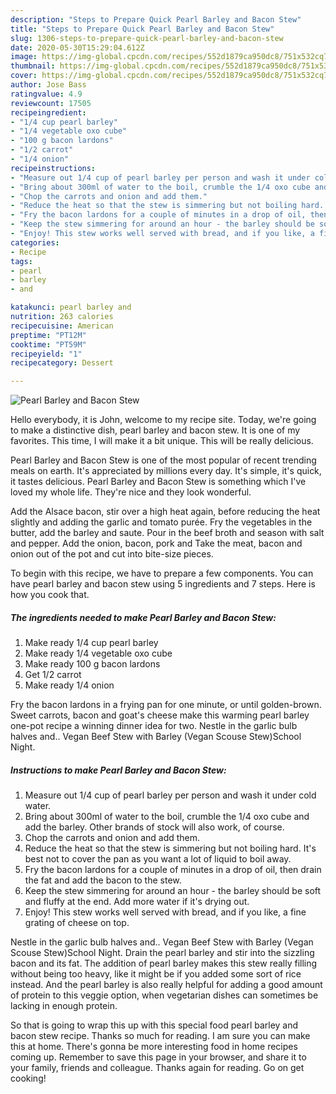 ```yaml
---
description: "Steps to Prepare Quick Pearl Barley and Bacon Stew"
title: "Steps to Prepare Quick Pearl Barley and Bacon Stew"
slug: 1306-steps-to-prepare-quick-pearl-barley-and-bacon-stew
date: 2020-05-30T15:29:04.612Z
image: https://img-global.cpcdn.com/recipes/552d1879ca950dc8/751x532cq70/pearl-barley-and-bacon-stew-recipe-main-photo.jpg
thumbnail: https://img-global.cpcdn.com/recipes/552d1879ca950dc8/751x532cq70/pearl-barley-and-bacon-stew-recipe-main-photo.jpg
cover: https://img-global.cpcdn.com/recipes/552d1879ca950dc8/751x532cq70/pearl-barley-and-bacon-stew-recipe-main-photo.jpg
author: Jose Bass
ratingvalue: 4.9
reviewcount: 17505
recipeingredient:
- "1/4 cup pearl barley"
- "1/4 vegetable oxo cube"
- "100 g bacon lardons"
- "1/2 carrot"
- "1/4 onion"
recipeinstructions:
- "Measure out 1/4 cup of pearl barley per person and wash it under cold water."
- "Bring about 300ml of water to the boil, crumble the 1/4 oxo cube and add the barley. Other brands of stock will also work, of course."
- "Chop the carrots and onion and add them."
- "Reduce the heat so that the stew is simmering but not boiling hard. It&#39;s best not to cover the pan as you want a lot of liquid to boil away."
- "Fry the bacon lardons for a couple of minutes in a drop of oil, then drain the fat and add the bacon to the stew."
- "Keep the stew simmering for around an hour - the barley should be soft and fluffy at the end. Add more water if it&#39;s drying out."
- "Enjoy! This stew works well served with bread, and if you like, a fine grating of cheese on top."
categories:
- Recipe
tags:
- pearl
- barley
- and

katakunci: pearl barley and 
nutrition: 263 calories
recipecuisine: American
preptime: "PT12M"
cooktime: "PT59M"
recipeyield: "1"
recipecategory: Dessert

---
```



![Pearl Barley and Bacon Stew](https://img-global.cpcdn.com/recipes/552d1879ca950dc8/751x532cq70/pearl-barley-and-bacon-stew-recipe-main-photo.jpg)

Hello everybody, it is John, welcome to my recipe site. Today, we're going to make a distinctive dish, pearl barley and bacon stew. It is one of my favorites. This time, I will make it a bit unique. This will be really delicious.

Pearl Barley and Bacon Stew is one of the most popular of recent trending meals on earth. It's appreciated by millions every day. It's simple, it's quick, it tastes delicious. Pearl Barley and Bacon Stew is something which I've loved my whole life. They're nice and they look wonderful.

Add the Alsace bacon, stir over a high heat again, before reducing the heat slightly and adding the garlic and tomato purée. Fry the vegetables in the butter, add the barley and saute. Pour in the beef broth and season with salt and pepper. Add the onion, bacon, pork and Take the meat, bacon and onion out of the pot and cut into bite-size pieces.


To begin with this recipe, we have to prepare a few components. You can have pearl barley and bacon stew using 5 ingredients and 7 steps. Here is how you cook that.

<!--inarticleads1-->

##### The ingredients needed to make Pearl Barley and Bacon Stew:

1. Make ready 1/4 cup pearl barley
1. Make ready 1/4 vegetable oxo cube
1. Make ready 100 g bacon lardons
1. Get 1/2 carrot
1. Make ready 1/4 onion


Fry the bacon lardons in a frying pan for one minute, or until golden-brown. Sweet carrots, bacon and goat&#39;s cheese make this warming pearl barley one-pot recipe a winning dinner idea for two. Nestle in the garlic bulb halves and.. Vegan Beef Stew with Barley (Vegan Scouse Stew)School Night. 

<!--inarticleads2-->

##### Instructions to make Pearl Barley and Bacon Stew:

1. Measure out 1/4 cup of pearl barley per person and wash it under cold water.
1. Bring about 300ml of water to the boil, crumble the 1/4 oxo cube and add the barley. Other brands of stock will also work, of course.
1. Chop the carrots and onion and add them.
1. Reduce the heat so that the stew is simmering but not boiling hard. It&#39;s best not to cover the pan as you want a lot of liquid to boil away.
1. Fry the bacon lardons for a couple of minutes in a drop of oil, then drain the fat and add the bacon to the stew.
1. Keep the stew simmering for around an hour - the barley should be soft and fluffy at the end. Add more water if it&#39;s drying out.
1. Enjoy! This stew works well served with bread, and if you like, a fine grating of cheese on top.


Nestle in the garlic bulb halves and.. Vegan Beef Stew with Barley (Vegan Scouse Stew)School Night. Drain the pearl barley and stir into the sizzling bacon and its fat. The addition of pearl barley makes this stew really filling without being too heavy, like it might be if you added some sort of rice instead. And the pearl barley is also really helpful for adding a good amount of protein to this veggie option, when vegetarian dishes can sometimes be lacking in enough protein. 

So that is going to wrap this up with this special food pearl barley and bacon stew recipe. Thanks so much for reading. I am sure you can make this at home. There's gonna be more interesting food in home recipes coming up. Remember to save this page in your browser, and share it to your family, friends and colleague. Thanks again for reading. Go on get cooking!
